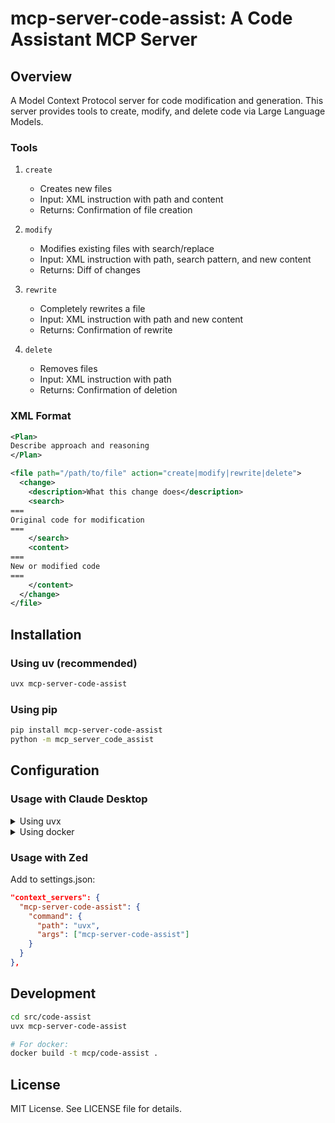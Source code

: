 # mcp-server-code-assist: A Code Assistant MCP Server

## Overview

A Model Context Protocol server for code modification and generation. This server provides tools to create, modify, and delete code via Large Language Models.

### Tools

1. `create`
   - Creates new files
   - Input: XML instruction with path and content
   - Returns: Confirmation of file creation

2. `modify`
   - Modifies existing files with search/replace
   - Input: XML instruction with path, search pattern, and new content
   - Returns: Diff of changes

3. `rewrite`
   - Completely rewrites a file
   - Input: XML instruction with path and new content
   - Returns: Confirmation of rewrite

4. `delete`
   - Removes files
   - Input: XML instruction with path
   - Returns: Confirmation of deletion

### XML Format

```xml
<Plan>
Describe approach and reasoning
</Plan>

<file path="/path/to/file" action="create|modify|rewrite|delete">
  <change>
    <description>What this change does</description>
    <search>
===
Original code for modification
===
    </search>
    <content>
===
New or modified code
===
    </content>
  </change>
</file>
```

## Installation

### Using uv (recommended)

```bash
uvx mcp-server-code-assist
```

### Using pip

```bash
pip install mcp-server-code-assist
python -m mcp_server_code_assist
```

## Configuration

### Usage with Claude Desktop

<details>
<summary>Using uvx</summary>

```json
"mcpServers": {
  "code-assist": {
    "command": "uvx",
    "args": ["mcp-server-code-assist"]
  }
}
```
</details>

<details>
<summary>Using docker</summary>

```json
"mcpServers": {
  "code-assist": {
    "command": "docker",
    "args": ["run", "--rm", "-i", "--mount", "type=bind,src=/Users/username,dst=/Users/username", "mcp/code-assist"]
  }
}
```
</details>

### Usage with Zed

Add to settings.json:

```json
"context_servers": {
  "mcp-server-code-assist": {
    "command": {
      "path": "uvx",
      "args": ["mcp-server-code-assist"]
    }
  }
},
```

## Development

```bash
cd src/code-assist
uvx mcp-server-code-assist

# For docker:
docker build -t mcp/code-assist .
```

## License

MIT License. See LICENSE file for details.

